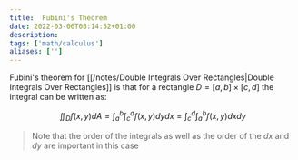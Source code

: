 ```yaml
---
title:  Fubini's Theorem
date: 2022-03-06T08:14:52+01:00
description: 
tags: ['math/calculus']
aliases: ['']
---
```

Fubini's theorem for [[/notes/Double Integrals Over Rectangles|Double Integrals Over Rectangles]] is that for a rectangle $D = [a,b] \times [c,d]$ the integral can be written as:

$$
\iint_D f(x,y)dA = \int_a^b\int_c^df(x,y)dydx = \int_c^d\int_a^bf(x,y)dxdy
$$

> Note that the order of the integrals as well as the order of the $dx$ and $dy$ are important in this case